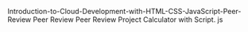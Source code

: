 Introduction-to-Cloud-Development-with-HTML-CSS-JavaScript-Peer-Review
Peer Review
Peer Review Project Calculator with Script. js
